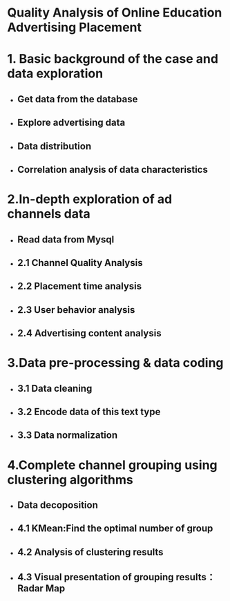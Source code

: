 # Quality Analysis of Online Education Advertising Placement
# 1. Basic background of the case and data exploration
 - ## Get data from the database
 - ## Explore advertising data
 - ## Data distribution
 - ## Correlation analysis of data characteristics 
# 2.In-depth exploration of ad channels data
 - ## Read data from Mysql
 - ## 2.1 Channel Quality Analysis
 - ## 2.2 Placement time analysis
 - ## 2.3 User behavior analysis
 - ## 2.4 Advertising content analysis
# 3.Data pre-processing & data coding
 - ## 3.1 Data cleaning
 - ## 3.2 Encode data of this text type
 - ## 3.3 Data normalization
# 4.Complete channel grouping using clustering algorithms
 - ## Data decoposition
 - ## 4.1 KMean:Find the optimal number of group
 - ## 4.2 Analysis of clustering results
 - ## 4.3 Visual presentation of grouping results： Radar Map
